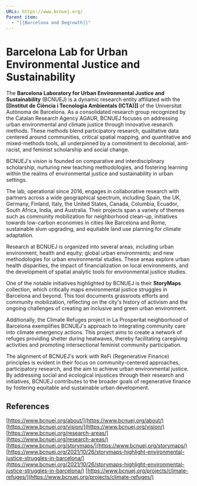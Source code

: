 ```yaml
---
URLs: https://www.bcnuej.org/
Parent item:
  - "[[Barcelona and Degrowth]]"
---
```

# Barcelona Lab for Urban Environmental Justice and Sustainability

The **Barcelona Laboratory for Urban Environmental Justice and Sustainability** (BCNUEJ) is a dynamic research entity affiliated with the **[[Institut de Ciència i Tecnologia Ambientals (ICTA)]]** of the Universitat Autònoma de Barcelona. As a consolidated research group recognized by the Catalan Research Agency AGAUR, BCNUEJ focuses on addressing urban environmental and climate justice through innovative research methods. These methods blend participatory research, qualitative data centered around communities, critical spatial mapping, and quantitative and mixed-methods tools, all underpinned by a commitment to decolonial, anti-racist, and feminist scholarship and social change.

BCNUEJ's vision is founded on comparative and interdisciplinary scholarship, nurturing new teaching methodologies, and fostering learning within the realms of environmental justice and sustainability in urban settings. 

The lab, operational since 2016, engages in collaborative research with partners across a wide geographical spectrum, including Spain, the UK, Germany, Finland, Italy, the United States, Canada, Columbia, Ecuador, South Africa, India, and Australia. Their projects span a variety of themes such as community mobilization for neighborhood clean-up, initiatives towards low-carbon economies in cities like Barcelona and Rome, sustainable slum upgrading, and equitable land use planning for climate adaptation.

Research at BCNUEJ is organized into several areas, including urban environment, health and equity; global urban environments; and new methodologies for urban environmental studies. These areas explore urban health disparities, the impact of financialization on local environments, and the development of spatial analytic tools for environmental justice studies.

One of the notable initiatives highlighted by BCNUEJ is their **StoryMaps** collection, which critically maps environmental justice struggles in Barcelona and beyond. This tool documents grassroots efforts and community mobilization, reflecting on the city's history of activism and the ongoing challenges of creating an inclusive and green urban environment. 

Additionally, the Climate Refuges project in La Prosperitat neighborhood of Barcelona exemplifies BCNUEJ's approach to integrating community care into climate emergency actions. This project aims to create a network of refuges providing shelter during heatwaves, thereby facilitating caregiving activities and promoting intersectional feminist community participation.

The alignment of BCNUEJ's work with ReFi (Regenerative Finance) principles is evident in their focus on community-centered approaches, participatory research, and the aim to achieve urban environmental justice. By addressing social and ecological injustices through their research and initiatives, BCNUEJ contributes to the broader goals of regenerative finance by fostering equitable and sustainable urban development. 

## References

[https://www.bcnuej.org/about/](https://www.bcnuej.org/about/)
[https://www.bcnuej.org/vision/](https://www.bcnuej.org/vision/)
[https://www.bcnuej.org/research-areas/](https://www.bcnuej.org/research-areas/)
[https://www.bcnuej.org/storymaps/](https://www.bcnuej.org/storymaps/)
[https://www.bcnuej.org/2021/10/26/storymaps-highlight-environmental-justice-struggles-in-barcelona/](https://www.bcnuej.org/2021/10/26/storymaps-highlight-environmental-justice-struggles-in-barcelona/)
[https://www.bcnuej.org/projects/climate-refuges/](https://www.bcnuej.org/projects/climate-refuges/)